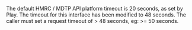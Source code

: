 The default HMRC / MDTP API platform timeout is 20 seconds, as set by Play.  The timeout for this interface has been
modified to 48 seconds.  The caller must set a request timeout of > 48 seconds, eg: >= 50 seconds.
